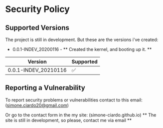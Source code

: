 # Security Policy

## Supported Versions

The project is still in development. But these are the versions i've created:
* 0.0.1-INDEV_20200116 - ** Created the kernel, and booting up it. **

| Version              | Supported          |
| -------------------- | ------------------ |
| 0.0.1-INDEV_20210116 | :white_check_mark: |

## Reporting a Vulnerability

To report security problems or vulnerabilities contact to this email:
(simone.ciardo20@gmail.com)

Or go to the contact form in the my site:
(simone-ciardo.github.io) ** The site is still in development, so please, contact me via email **
